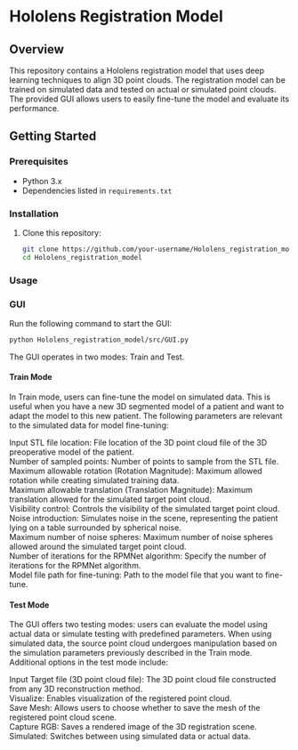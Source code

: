 # Hololens Registration Model

## Overview
This repository contains a Hololens registration model that uses deep learning techniques to align 3D point clouds. The registration model can be trained on simulated data and tested on actual or simulated point clouds. The provided GUI allows users to easily fine-tune the model and evaluate its performance.

## Getting Started

### Prerequisites
- Python 3.x
- Dependencies listed in `requirements.txt`

### Installation
1. Clone this repository:
   ```sh
   git clone https://github.com/your-username/Hololens_registration_model.git
   cd Hololens_registration_model

### Usage

### GUI
Run the following command to start the GUI:
```sh
python Hololens_registration_model/src/GUI.py
```
The GUI operates in two modes: Train and Test.

#### Train Mode
In Train mode, users can fine-tune the model on simulated data. This is useful when you have a new 3D segmented model of a patient and want to adapt the model to this new patient. The following parameters are relevant to the simulated data for model fine-tuning:

Input STL file location: File location of the 3D point cloud file of the 3D preoperative model of the patient.<br />
Number of sampled points: Number of points to sample from the STL file.<br />
Maximum allowable rotation (Rotation Magnitude): Maximum allowed rotation while creating simulated training data.<br />
Maximum allowable translation (Translation Magnitude): Maximum translation allowed for the simulated target point cloud.<br />
Visibility control: Controls the visibility of the simulated target point cloud.<br />
Noise introduction: Simulates noise in the scene, representing the patient lying on a table surrounded by spherical noise.<br />
Maximum number of noise spheres: Maximum number of noise spheres allowed around the simulated target point cloud.<br />
Number of iterations for the RPMNet algorithm: Specify the number of iterations for the RPMNet algorithm.<br />
Model file path for fine-tuning: Path to the model file that you want to fine-tune.<br />

#### Test Mode
The GUI offers two testing modes: users can evaluate the model using actual data or simulate testing with predefined parameters. When using simulated data, the source point cloud undergoes manipulation based on the simulation parameters previously described in the Train mode. Additional options in the test mode include:

Input Target file (3D point cloud file): The 3D point cloud file constructed from any 3D reconstruction method.<br />
Visualize: Enables visualization of the registered point cloud.<br />
Save Mesh: Allows users to choose whether to save the mesh of the registered point cloud scene.<br />
Capture RGB: Saves a rendered image of the 3D registration scene.<br />
Simulated: Switches between using simulated data or actual data.<br />
